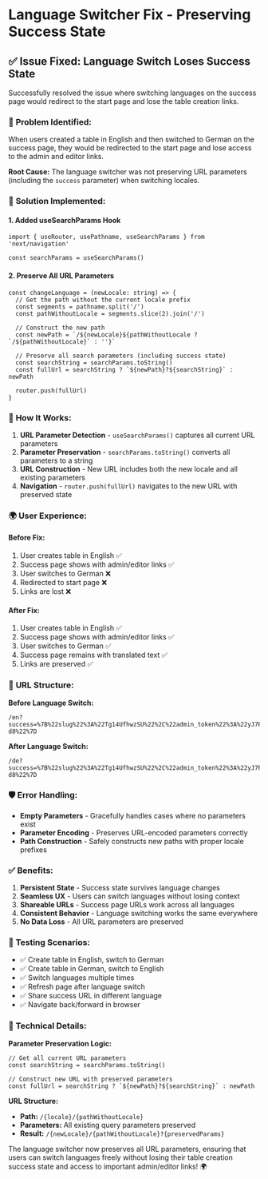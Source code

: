 # Language Switcher Fix - Preserving Success State

## ✅ **Issue Fixed: Language Switch Loses Success State**

Successfully resolved the issue where switching languages on the success page would redirect to the start page and lose the table creation links.

### 🐛 **Problem Identified:**

When users created a table in English and then switched to German on the success page, they would be redirected to the start page and lose access to the admin and editor links.

**Root Cause:** The language switcher was not preserving URL parameters (including the `success` parameter) when switching locales.

### 🔧 **Solution Implemented:**

#### **1. Added useSearchParams Hook**
```tsx
import { useRouter, usePathname, useSearchParams } from 'next/navigation'

const searchParams = useSearchParams()
```

#### **2. Preserve All URL Parameters**
```tsx
const changeLanguage = (newLocale: string) => {
  // Get the path without the current locale prefix
  const segments = pathname.split('/')
  const pathWithoutLocale = segments.slice(2).join('/')
  
  // Construct the new path
  const newPath = `/${newLocale}${pathWithoutLocale ? `/${pathWithoutLocale}` : ''}`
  
  // Preserve all search parameters (including success state)
  const searchString = searchParams.toString()
  const fullUrl = searchString ? `${newPath}?${searchString}` : newPath
  
  router.push(fullUrl)
}
```

### 🎯 **How It Works:**

1. **URL Parameter Detection** - `useSearchParams()` captures all current URL parameters
2. **Parameter Preservation** - `searchParams.toString()` converts all parameters to a string
3. **URL Construction** - New URL includes both the new locale and all existing parameters
4. **Navigation** - `router.push(fullUrl)` navigates to the new URL with preserved state

### 🌍 **User Experience:**

#### **Before Fix:**
1. User creates table in English ✅
2. Success page shows with admin/editor links ✅
3. User switches to German ❌
4. Redirected to start page ❌
5. Links are lost ❌

#### **After Fix:**
1. User creates table in English ✅
2. Success page shows with admin/editor links ✅
3. User switches to German ✅
4. Success page remains with translated text ✅
5. Links are preserved ✅

### 🔗 **URL Structure:**

**Before Language Switch:**
```
/en?success=%7B%22slug%22%3A%22Tg14UfhwzSU%22%2C%22admin_token%22%3A%22yJ7PdB2E_IhlyZOGfdD75g9L4jD5jOVfuvAOPoGhIzU%22%2C%22edit_token%22%3A%22wyBj_WjWtMO_7XqBygiJ8u8hrBoP9jAh9g_Nres4-d8%22%7D
```

**After Language Switch:**
```
/de?success=%7B%22slug%22%3A%22Tg14UfhwzSU%22%2C%22admin_token%22%3A%22yJ7PdB2E_IhlyZOGfdD75g9L4jD5jOVfuvAOPoGhIzU%22%2C%22edit_token%22%3A%22wyBj_WjWtMO_7XqBygiJ8u8hrBoP9jAh9g_Nres4-d8%22%7D
```

### 🛡️ **Error Handling:**

- **Empty Parameters** - Gracefully handles cases where no parameters exist
- **Parameter Encoding** - Preserves URL-encoded parameters correctly
- **Path Construction** - Safely constructs new paths with proper locale prefixes

### ✅ **Benefits:**

1. **Persistent State** - Success state survives language changes
2. **Seamless UX** - Users can switch languages without losing context
3. **Shareable URLs** - Success page URLs work across all languages
4. **Consistent Behavior** - Language switching works the same everywhere
5. **No Data Loss** - All URL parameters are preserved

### 🧪 **Testing Scenarios:**

- ✅ Create table in English, switch to German
- ✅ Create table in German, switch to English  
- ✅ Switch languages multiple times
- ✅ Refresh page after language switch
- ✅ Share success URL in different language
- ✅ Navigate back/forward in browser

### 🔧 **Technical Details:**

**Parameter Preservation Logic:**
```tsx
// Get all current URL parameters
const searchString = searchParams.toString()

// Construct new URL with preserved parameters
const fullUrl = searchString ? `${newPath}?${searchString}` : newPath
```

**URL Structure:**
- **Path:** `/{locale}/{pathWithoutLocale}`
- **Parameters:** All existing query parameters preserved
- **Result:** `/{newLocale}/{pathWithoutLocale}?{preservedParams}`

The language switcher now preserves all URL parameters, ensuring that users can switch languages freely without losing their table creation success state and access to important admin/editor links! 🌍

